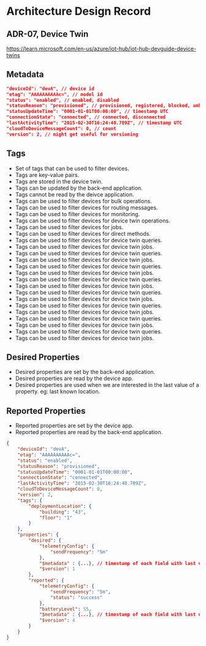 # Architecture Design Record
## ADR-07, Device Twin

https://learn.microsoft.com/en-us/azure/iot-hub/iot-hub-devguide-device-twins

## Metadata

```json
"deviceId": "devA", // device id
"etag": "AAAAAAAAAAc=", // model id
"status": "enabled", // enabled, disabled
"statusReason": "provisioned", // provisioned, registered, blocked, unblocked
"statusUpdateTime": "0001-01-01T00:00:00", // timestamp UTC
"connectionState": "connected", // connected, disconnected
"lastActivityTime": "2015-02-30T16:24:48.789Z", // timestamp UTC
"cloudToDeviceMessageCount": 0, // count
"version": 2, // might get useful for versioning
```

## Tags

- Set of tags that can be used to filter devices.
- Tags are key-value pairs.
- Tags are stored in the device twin.
- Tags can be updated by the back-end application.
- Tags cannot be read by the deivce application.
- Tags can be used to filter devices for bulk operations.
- Tags can be used to filter devices for routing messages.
- Tags can be used to filter devices for monitoring.
- Tags can be used to filter devices for device twin operations.
- Tags can be used to filter devices for jobs.
- Tags can be used to filter devices for direct methods.
- Tags can be used to filter devices for device twin queries.
- Tags can be used to filter devices for device twin jobs.
- Tags can be used to filter devices for device twin queries.
- Tags can be used to filter devices for device twin jobs.
- Tags can be used to filter devices for device twin queries.
- Tags can be used to filter devices for device twin jobs.
- Tags can be used to filter devices for device twin queries.
- Tags can be used to filter devices for device twin jobs.
- Tags can be used to filter devices for device twin queries.
- Tags can be used to filter devices for device twin jobs.
- Tags can be used to filter devices for device twin queries.
- Tags can be used to filter devices for device twin jobs.
- Tags can be used to filter devices for device twin queries.
- Tags can be used to filter devices for device twin jobs.
- Tags can be used to filter devices for device twin queries.
- Tags can be used to filter devices for device twin jobs.


## Desired Properties

- Desired properties are set by the back-end application.
- Desired properties are read by the device app.
- Desired properties are used when we are interested in the last value of a property. eg: last known location.

## Reported Properties

- Reported properties are set by the device app.
- Reported properties are read by the back-end application.

```json
{
    "deviceId": "devA",
    "etag": "AAAAAAAAAAc=",
    "status": "enabled",
    "statusReason": "provisioned",
    "statusUpdateTime": "0001-01-01T00:00:00",
    "connectionState": "connected",
    "lastActivityTime": "2015-02-30T16:24:48.789Z",
    "cloudToDeviceMessageCount": 0,
    "version": 2,
    "tags": { 
        "deploymentLocation": {
            "building": "43",
            "floor": "1"
        }
    },
    "properties": {
        "desired": {
            "telemetryConfig": {
                "sendFrequency": "5m"
            },
            "$metadata" : {...}, // timestamp of each field with last update
            "$version": 1
        },
        "reported": {
            "telemetryConfig": {
                "sendFrequency": "5m",
                "status": "success"
            },
            "batteryLevel": 55,
            "$metadata" : {...}, // timestamp of each field with last update
            "$version": 4
        }
    }
}
```